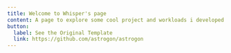 ```yaml
---
title: Welcome to Whisper's page
content: A page to explore some cool project and workloads i developed
button:
  label: See the Original Template
  link: https://github.com/astrogon/astrogon
---
```

